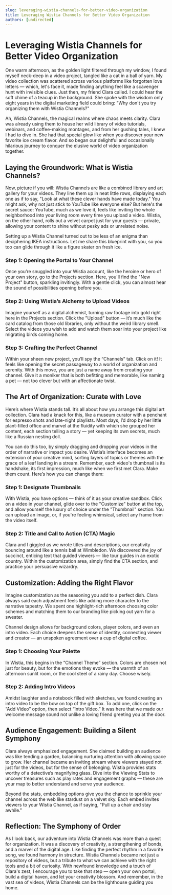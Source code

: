 ```yaml
---
slug: leveraging-wistia-channels-for-better-video-organization
title: Leveraging Wistia Channels for Better Video Organization
authors: [undirected]
---
```



# Leveraging Wistia Channels for Better Video Organization

One warm afternoon, as the golden light filtered through my window, I found myself neck-deep in a video project, tangled like a cat in a ball of yarn. My video collection was scattered across various platforms like forgotten love letters — which, let's face it, made finding anything feel like a scavenger hunt with invisible clues. Just then, my friend Clara called. I could hear the soft chime of a teacup in the background. She spoke with the wisdom only eight years in the digital marketing field could bring: "Why don't you try organizing them with Wistia Channels?" 

Ah, Wistia Channels, the magical realms where chaos meets clarity. Clara was already using them to house her wild library of video tutorials, webinars, and coffee-making montages, and from her gushing tales, I knew I had to dive in. She had that special glow like when you discover your new favorite ice cream flavor. And so began our delightful and occasionally hilarious journey to conquer the elusive world of video organization together. 

## Laying the Groundwork: What is Wistia Channels?

Now, picture if you will: Wistia Channels are like a combined library and art gallery for your videos. They line them up in neat little rows, displaying each one as if to say, "Look at what these clever hands have made today." You might ask, why not just stick to YouTube like everyone else? But here's the secret sauce: YouTube, much as we love it, feels like inviting the whole neighborhood into your living room every time you upload a video. Wistia, on the other hand, rolls out a velvet carpet just for your guests — private, allowing your content to shine without pesky ads or unrelated noise.

Setting up a Wistia Channel turned out to be less of an enigma than deciphering IKEA instructions. Let me share this blueprint with you, so you too can glide through it like a figure skater on fresh ice.

### Step 1: Opening the Portal to Your Channel

Once you’re snuggled into your Wistia account, like the heroine or hero of your own story, go to the Projects section. Here, you'll find the "New Project" button, sparkling invitingly. With a gentle click, you can almost hear the sound of possibilities opening before you.

### Step 2: Using Wistia’s Alchemy to Upload Videos

Imagine yourself as a digital alchemist, turning raw footage into gold right here in the Projects section. Click the "Upload" button — it’s much like the card catalog from those old libraries, only without the weird library smell. Select the videos you wish to add and watch them soar into your project like migrating birds coming home.

### Step 3: Crafting the Perfect Channel

Within your sheen new project, you’ll spy the “Channels” tab. Click on it! It feels like opening the secret passageway to a world of organization and serenity. With this move, you are just a name away from creating your channel. Give it a moniker that is both befitting and memorable, like naming a pet — not too clever but with an affectionate twist.

## The Art of Organization: Curate with Love

Here’s where Wistia stands tall. It’s all about how you arrange this digital art collection. Clara had a knack for this, like a museum curator with a penchant for espresso shots and late-night playlists. Most days, I’d drop by her little plant-filled office and marvel at the fluidity with which she grouped her content, each section telling a story — yet keeping its own secrets, much like a Russian nesting doll.

You can do this too, by simply dragging and dropping your videos in the order of narrative or impact you desire. Wistia’s interface becomes an extension of your creative mind, sorting layers of topics or themes with the grace of a leaf landing in a stream. Remember, each video's thumbnail is its handshake, its first impression, much like when we first met Clara. Make them count. Here’s how you can change them:

### Step 1: Designate Thumbnails

With Wistia, you have options — think of it as your creative sandbox. Click on a video in your channel, glide over to the "Customize" button at the top, and allow yourself the luxury of choice under the "Thumbnail" section. You can upload an image, or, if you're feeling whimsical, select any frame from the video itself.

### Step 2: Title and Call to Action (CTA) Magic

Clara and I giggled as we wrote titles and descriptions, our creativity bouncing around like a tennis ball at Wimbledon. We discovered the joy of succinct, enticing text that guided viewers — like tour guides in an exotic country. Within the customization area, simply find the CTA section, and practice your persuasive wizardry.

## Customization: Adding the Right Flavor

Imagine customization as the seasoning you add to a perfect dish. Clara always said each adjustment feels like adding more character to the narrative tapestry. We spent one highlight-rich afternoon choosing color schemes and matching them to our branding like picking out yarn for a sweater.

Channel design allows for background colors, player colors, and even an intro video. Each choice deepens the sense of identity, connecting viewer and creator — an unspoken agreement over a cup of digital coffee.

### Step 1: Choosing Your Palette

In Wistia, this begins in the “Channel Theme” section. Colors are chosen not just for beauty, but for the emotions they evoke — the warmth of an afternoon sunlit room, or the cool steel of a rainy day. Choose wisely.

### Step 2: Adding Intro Videos

Amidst laughter and a notebook filled with sketches, we found creating an intro video to be the bow on top of the gift box. To add one, click on the “Add Video” option, then select “Intro Video.” It was here that we made our welcome message sound not unlike a loving friend greeting you at the door.

## Audience Engagement: Building a Silent Symphony

Clara always emphasized engagement. She claimed building an audience was like tending a garden, balancing nurturing attention with allowing space to grow. Her channel became an inviting stream where viewers stayed not just for the videos, but for the sense of belonging. Wistia provides stats worthy of a detective’s magnifying glass. Dive into the Viewing Stats to uncover treasures such as play rates and engagement graphs — these are your map to better understand and serve your audience.

Beyond the stats, embedding options give you the chance to sprinkle your channel across the web like stardust on a velvet sky. Each embed invites viewers to your Wistia Channel, as if saying, "Pull up a chair and stay awhile."

## Reflection: The Symphony of Order

As I look back, our adventure into Wistia Channels was more than a quest for organization. It was a discovery of creativity, a strengthening of bonds, and a marvel of the digital age. Like finding the perfect rhythm in a favorite song, we found harmony in structure. Wistia Channels became not just a repository of videos, but a tribute to what we can achieve with the right tools and a bit of curiosity. With newfound knowledge and a touch of Clara's zest, I encourage you to take that step — open your own portal, build a digital haven, and let your creativity blossom. And remember, in the vast sea of videos, Wistia Channels can be the lighthouse guiding you home.